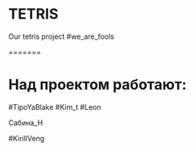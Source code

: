 # TETRIS
 Our tetris project
#we_are_fools
 
=======

Над проектом работают:
=======

#TipoYaBlake
#Kim_t
#Leon

Сабина_Н

#KirillVeng

